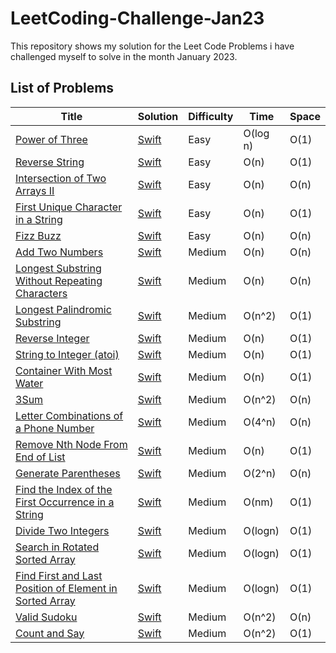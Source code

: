 # LeetCoding-Challenge-Jan23
This repository shows my solution for the Leet Code Problems i have challenged myself to solve in the month January 2023.


## List of Problems

| Title  | Solution | Difficulty  | Time | Space  |
| ------ | -------- | ----------- | ---- | ------ |
| [Power of Three](https://leetcode.com/problems/power-of-three/) | [Swift](https://github.com/Prasanth-iOS/LeetCoding-Challenge-Jan23/blob/main/1_PowerOfThree_Day1.playground/Contents.swift) | Easy | O(log n) | O(1) |
| [Reverse String](https://leetcode.com/problems/reverse-string/) | [Swift](https://github.com/Prasanth-iOS/LeetCoding-Challenge-Jan23/blob/main/2_ReverseString_Day2.playground/Contents.swift) | Easy | O(n) | O(1) |
| [Intersection of Two Arrays II](https://leetcode.com/problems/intersection-of-two-arrays-ii/) | [Swift](https://github.com/Prasanth-iOS/LeetCoding-Challenge-Jan23/blob/main/3_IntersectionOfTwoArraysII_Day2.playground/Contents.swift) | Easy | O(n) | O(n) |
| [First Unique Character in a String](https://leetcode.com/problems/first-unique-character-in-a-string/) | [Swift](https://github.com/Prasanth-iOS/LeetCoding-Challenge-Jan23/blob/main/4_FirstUniqueCharacterInAString_Day2.playground/Contents.swift) | Easy | O(n) | O(1) |
| [Fizz Buzz](https://leetcode.com/problems/fizz-buzz/) | [Swift](https://github.com/Prasanth-iOS/LeetCoding-Challenge-Jan23/blob/main/5_FizzBuzz_Day2.playground/Contents.swift) | Easy | O(n) | O(n) |
| [Add Two Numbers](https://leetcode.com/problems/add-two-numbers/) | [Swift](https://github.com/Prasanth-iOS/LeetCoding-Challenge-Jan23/blob/main/6_AddTwoNumbers_Day3.playground/Contents.swift) | Medium | O(n) | O(n) |
| [Longest Substring Without Repeating Characters](https://leetcode.com/problems/longest-substring-without-repeating-characters/) | [Swift](https://github.com/Prasanth-iOS/LeetCoding-Challenge-Jan23/blob/main/7_LongestSubstringWithoutRepeatingCharacters_Day3.playground/Contents.swift) | Medium | O(n) | O(n) |
| [Longest Palindromic Substring](https://leetcode.com/problems/longest-palindromic-substring/) | [Swift](https://github.com/Prasanth-iOS/LeetCoding-Challenge-Jan23/blob/main/8_LongestPalindromicSubstring_Day3.playground/Contents.swift) | Medium | O(n^2) | O(1) |
| [Reverse Integer](https://leetcode.com/problems/reverse-integer/) | [Swift](https://github.com/Prasanth-iOS/LeetCoding-Challenge-Jan23/blob/main/9_ReverseInteger_Day4.playground/Contents.swift) | Medium | O(n) | O(1) |
| [String to Integer (atoi)](https://leetcode.com/problems/string-to-integer-atoi/) | [Swift](https://github.com/Prasanth-iOS/LeetCoding-Challenge-Jan23/blob/main/10_StringToInteger(atoi)_Day4.playground/Contents.swift) | Medium | O(n) | O(1) |
| [Container With Most Water](https://leetcode.com/problems/container-with-most-water/) | [Swift](https://github.com/Prasanth-iOS/LeetCoding-Challenge-Jan23/blob/main/11_ContainerWithMostWater_Day5.playground/Contents.swift) | Medium | O(n) | O(1) |
| [3Sum](https://leetcode.com/problems/3sum/) | [Swift](https://github.com/Prasanth-iOS/LeetCoding-Challenge-Jan23/blob/main/12_3Sum_Day5.playground/Contents.swift) | Medium | O(n^2) | O(n) |
| [Letter Combinations of a Phone Number](https://leetcode.com/problems/letter-combinations-of-a-phone-number/) | [Swift](https://github.com/Prasanth-iOS/LeetCoding-Challenge-Jan23/blob/main/13_%20LetterCombinationsOfAPhoneNumber_Day6.playground/Contents.swift) | Medium | O(4^n) | O(n) |
| [Remove Nth Node From End of List](https://leetcode.com/problems/remove-nth-node-from-end-of-list/) | [Swift](https://github.com/Prasanth-iOS/LeetCoding-Challenge-Jan23/blob/main/14_RemoveNthNodeFromEndOfList_Day6.playground/Contents.swift) | Medium | O(n) | O(1) |
| [Generate Parentheses](https://leetcode.com/problems/generate-parentheses/) | [Swift](https://github.com/Prasanth-iOS/LeetCoding-Challenge-Jan23/blob/main/15_GenerateParentheses_Day6.playground/Contents.swift) | Medium | O(2^n) | O(n) |
| [Find the Index of the First Occurrence in a String](https://leetcode.com/problems/find-the-index-of-the-first-occurrence-in-a-string/) | [Swift](https://github.com/Prasanth-iOS/LeetCoding-Challenge-Jan23/blob/main/16_FindTheIndexOfTheFirstOccurrenceInAString_Day7.playground/Contents.swift) | Medium | O(nm) | O(1) |
| [Divide Two Integers](https://leetcode.com/problems/divide-two-integers/) | [Swift](https://github.com/Prasanth-iOS/LeetCoding-Challenge-Jan23/blob/main/17_DivideTwoIntegers_Day8.playground/Contents.swift) | Medium | O(logn) | O(1) |
| [Search in Rotated Sorted Array](https://leetcode.com/problems/search-in-rotated-sorted-array/) | [Swift](https://github.com/Prasanth-iOS/LeetCoding-Challenge-Jan23/blob/main/18_SearchInRotatedSortedArray_Day9.playground/Contents.swift) | Medium | O(logn) | O(1) |
| [Find First and Last Position of Element in Sorted Array](https://leetcode.com/problems/find-first-and-last-position-of-element-in-sorted-array/) | [Swift](https://github.com/Prasanth-iOS/LeetCoding-Challenge-Jan23/blob/main/19_FindFirstAndLastPositionOfElementInSortedArray_Day10.playground/Contents.swift) | Medium | O(logn) | O(1) |
| [Valid Sudoku](https://leetcode.com/problems/valid-sudoku/) | [Swift](https://github.com/Prasanth-iOS/LeetCoding-Challenge-Jan23/blob/main/20_ValidSudoku_Day11.playground/Contents.swift) | Medium | O(n^2) | O(n) |
| [Count and Say](https://leetcode.com/problems/count-and-say/) | [Swift](https://github.com/Prasanth-iOS/LeetCoding-Challenge-Jan23/tree/main/21_CountAndSay_Day11.playground) | Medium | O(n^2) | O(1) |
